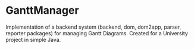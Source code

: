 # GanttManager

Implementation of a backend system (backend, dom, dom2app, parser, reporter packages) for managing Gantt Diagrams.
Created for a University project in simple Java.
